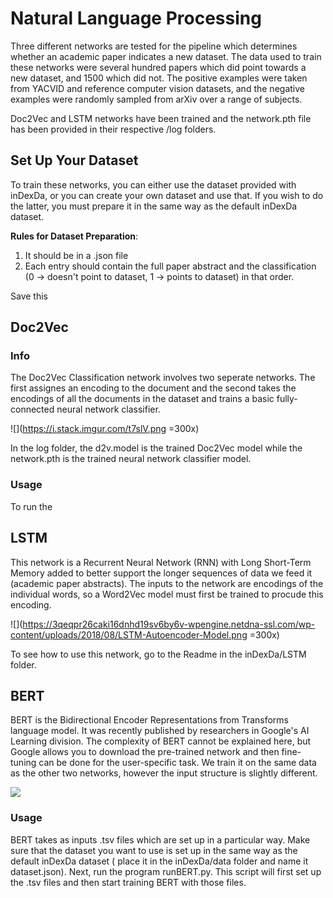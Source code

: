 # Natural Language Processing
Three different networks are tested for the pipeline which determines whether an academic
paper indicates a new dataset. The data used to train these networks were several hundred
papers which did point towards a new dataset, and 1500 which did not. The positive
examples were taken from YACVID and reference computer vision datasets, and the negative
examples were randomly sampled from arXiv over a range of subjects.

Doc2Vec and LSTM networks have been trained and the network.pth file has been provided in
their respective /log folders.

## Set Up Your Dataset
To train these networks, you can either use the dataset provided with inDexDa, or you can
create your own dataset and use that. If you wish to do the latter, you must prepare it
in the same way as the default inDexDa dataset.

__Rules for Dataset Preparation__:
1) It should be in a .json file
2) Each entry should contain the full paper abstract and the classification (0 -> doesn't
    point to dataset, 1 -> points to dataset) in that order.

Save this


## Doc2Vec
### Info
The Doc2Vec Classification network involves two seperate networks. The first assignes an
encoding to the document and the second takes the encodings of all the documents in the
dataset and trains a basic fully-connected neural network classifier.

![](https://i.stack.imgur.com/t7slV.png =300x)

In the log folder, the d2v.model is the trained Doc2Vec model while the network.pth
is the trained neural network classifier model.

### Usage
To run the


## LSTM
This network is a Recurrent Neural Network (RNN) with Long Short-Term Memory added to
better support the longer sequences of data we feed it (academic paper abstracts). The
inputs to the network are encodings of the individual words, so a Word2Vec model must
first be trained to procude this encoding.

![](https://3qeqpr26caki16dnhd19sv6by6v-wpengine.netdna-ssl.com/wp-content/uploads/2018/08/LSTM-Autoencoder-Model.png =300x)

To see how to use this network, go to the Readme in the inDexDa/LSTM folder.

## BERT
BERT is the Bidirectional Encoder Representations from Transforms language model. It was
recently published by researchers in Google's AI Learning division. The complexity of
BERT cannot be explained here, but Google allows you to download the pre-trained network
and then fine-tuning can be done for the user-specific task. We train it on the same
data as the other two networks, however the input structure is slightly different.

![](https://miro.medium.com/max/876/0*ViwaI3Vvbnd-CJSQ.png=300x)

### Usage
BERT takes as inputs .tsv files which are set up in a particular way. Make sure that
the dataset you want to use is set up in the same way as the default inDexDa dataset (
place it in the inDexDa/data folder and name it dataset.json). Next, run the program
runBERT.py. This script will first set up the .tsv files and then start training
BERT with those files.


